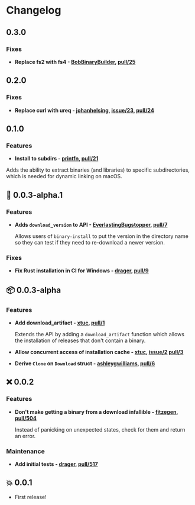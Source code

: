 # Changelog

## 0.3.0

### Fixes

 - **Replace fs2 with fs4 - [BobBinaryBuilder], [pull/25]**

  [BobBinaryBuilder]: https://github.com/BobBinaryBuilder
  [pull/25]: https://github.com/rustwasm/binary-install/pull/25

## 0.2.0

### Fixes

  - **Replace curl with ureq - [johanhelsing], [issue/23], [pull/24]**

  [johanhelsing]: https://github.com/johanhelsing
  [issue/23]:  https://github.com/rustwasm/binary-install/issue/23
  [pull/24]: https://github.com/rustwasm/binary-install/pull/24

## 0.1.0

### Features

  - **Install to subdirs - [printfn], [pull/21]**

  Adds the ability to extract binaries (and libraries) to specific subdirectories, which is needed for dynamic linking on macOS.
 
  [printfn]: https://github.com/printfn
  [pull/21]: https://github.com/rustwasm/binary-install/pull/21

## 🎸  0.0.3-alpha.1

### Features

  - **Adds `download_version` to API - [EverlastingBugstopper], [pull/7]**

    Allows users of `binary-install` to put the version in the directory name so they can test if they need to re-download a newer version.

    [EverlastingBugstopper]: https://github.com/EverlastingBugstopper
    [pull/7]: https://github.com/rustwasm/binary-install/pull/7

### Fixes

  - **Fix Rust installation in CI for Windows - [drager], [pull/9]**

    [drager]: https://github.com/drager
    [pull/9]: https://github.com/rustwasm/binary-install/pull/9

## 📦  0.0.3-alpha

### Features

  - **Add download_artifact - [xtuc], [pull/1]**

    Extends the API by adding a `download_artifact` function which allows the installation of releases that don't contain a binary.

    [xtuc]: https://github.com/xtuc
    [pull/1]: https://github.com/rustwasm/binary-install/pull/1

  - **Allow concurrent access of installation cache - [xtuc], [issue/2] [pull/3]**

    [xtuc]: https://github.com/xtuc
    [pull/3]: https://github.com/rustwasm/binary-install/pull/3
    [issue/2]: https://github.com/rustwasm/binary-install/issues/2

  - **Derive `Clone` on `Download` struct - [ashleygwilliams], [pull/6]**

    [ashleygwilliams]: https://github.com/ashleygwilliams
    [pull/6]: https://github.com/rustwasm/binary-install/pull/6

## ❌  0.0.2

### Features

  - **Don't make getting a binary from a download infallible - [fitzegen], [pull/504]**

    Instead of panicking on unexpected states, check for them and return an error.

    [fitzegen]: https://github.com/fitzegen
    [pull/504]: https://github.com/rustwasm/wasm-pack/pull/504

### Maintenance

  - **Add initial tests - [drager], [pull/517]**

    [drager]: https://github.com/drager
    [pull/517]: https://github.com/rustwasm/wasm-pack/pull/517


## 💥  0.0.1

- First release!
